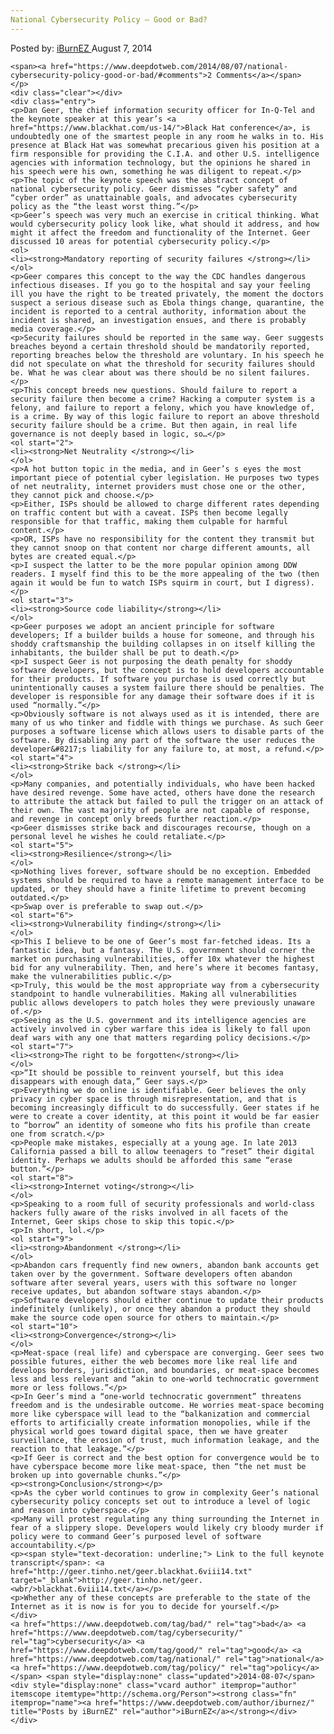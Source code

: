 ```yaml
---
National Cybersecurity Policy – Good or Bad?
---
```

<article class="post-listing post-6731 post type-post status-publish format-standard has-post-thumbnail hentry  tag-cybersecurity tag-good tag-national tag-policy">
    <div class="post-inner">
        <span>Posted by: <a href="https://www.deepdotweb.com/author/iburnez/" title="">iBurnEZ </a></span>
    <span>August 7, 2014</span>
    
    <span><a href="https://www.deepdotweb.com/2014/08/07/national-cybersecurity-policy-good-or-bad/#comments">2 Comments</a></span>
    </p>
    <div class="clear"></div>
    <div class="entry">
    <p>Dan Geer, the chief information security officer for In-Q-Tel and the keynote speaker at this year’s <a href="https://www.blackhat.com/us-14/">Black Hat conference</a>, is undoubtedly one of the smartest people in any room he walks in to. His presence at Black Hat was somewhat precarious given his position at a firm responsible for providing the C.I.A. and other U.S. intelligence agencies with information technology, but the opinions he shared in his speech were his own, something he was diligent to repeat.</p>
    <p>The topic of the keynote speech was the abstract concept of national cybersecurity policy. Geer dismisses “cyber safety” and “cyber order” as unattainable goals, and advocates cybersecurity policy as the “the least worst thing.”</p>
    <p>Geer’s speech was very much an exercise in critical thinking. What would cybersecurity policy look like, what should it address, and how might it affect the freedom and functionality of the Internet. Geer discussed 10 areas for potential cybersecurity policy.</p>
    <ol>
    <li><strong>Mandatory reporting of security failures </strong></li>
    </ol>
    <p>Geer compares this concept to the way the CDC handles dangerous infectious diseases. If you go to the hospital and say your feeling ill you have the right to be treated privately, the moment the doctors suspect a serious disease such as Ebola things change, quarantine, the incident is reported to a central authority, information about the incident is shared, an investigation ensues, and there is probably media coverage.</p>
    <p>Security failures should be reported in the same way. Geer suggests breaches beyond a certain threshold should be mandatorily reported, reporting breaches below the threshold are voluntary. In his speech he did not speculate on what the threshold for security failures should be. What he was clear about was there should be no silent failures.</p>
    <p>This concept breeds new questions. Should failure to report a security failure then become a crime? Hacking a computer system is a felony, and failure to report a felony, which you have knowledge of, is a crime. By way of this logic failure to report an above threshold security failure should be a crime. But then again, in real life governance is not deeply based in logic, so…</p>
    <ol start="2">
    <li><strong>Net Neutrality </strong></li>
    </ol>
    <p>A hot button topic in the media, and in Geer’s s eyes the most important piece of potential cyber legislation. He purposes two types of net neutrality, internet providers must chose one or the other, they cannot pick and choose.</p>
    <p>Either, ISPs should be allowed to charge different rates depending on traffic content but with a caveat. ISPs then become legally responsible for that traffic, making them culpable for harmful content.</p>
    <p>OR, ISPs have no responsibility for the content they transmit but they cannot snoop on that content nor charge different amounts, all bytes are created equal.</p>
    <p>I suspect the latter to be the more popular opinion among DDW readers. I myself find this to be the more appealing of the two (then again it would be fun to watch ISPs squirm in court, but I digress).</p>
    <ol start="3">
    <li><strong>Source code liability</strong></li>
    </ol>
    <p>Geer purposes we adopt an ancient principle for software developers; If a builder builds a house for someone, and through his shoddy craftsmanship the building collapses in on itself killing the inhabitants, the builder shall be put to death.</p>
    <p>I suspect Geer is not purposing the death penalty for shoddy software developers, but the concept is to hold developers accountable for their products. If software you purchase is used correctly but unintentionally causes a system failure there should be penalties. The developer is responsible for any damage their software does if it is used “normally.”</p>
    <p>Obviously software is not always used as it is intended, there are many of us who tinker and fiddle with things we purchase. As such Geer purposes a software license which allows users to disable parts of the software. By disabling any part of the software the user reduces the developer&#8217;s liability for any failure to, at most, a refund.</p>
    <ol start="4">
    <li><strong>Strike back </strong></li>
    </ol>
    <p>Many companies, and potentially individuals, who have been hacked have desired revenge. Some have acted, others have done the research to attribute the attack but failed to pull the trigger on an attack of their own. The vast majority of people are not capable of response, and revenge in concept only breeds further reaction.</p>
    <p>Geer dismisses strike back and discourages recourse, though on a personal level he wishes he could retaliate.</p>
    <ol start="5">
    <li><strong>Resilience</strong></li>
    </ol>
    <p>Nothing lives forever, software should be no exception. Embedded systems should be required to have a remote management interface to be updated, or they should have a finite lifetime to prevent becoming outdated.</p>
    <p>Swap over is preferable to swap out.</p>
    <ol start="6">
    <li><strong>Vulnerability finding</strong></li>
    </ol>
    <p>This I believe to be one of Geer’s most far-fetched ideas. Its a fantastic idea, but a fantasy. The U.S. government should corner the market on purchasing vulnerabilities, offer 10x whatever the highest bid for any vulnerability. Then, and here’s where it becomes fantasy, make the vulnerabilities public.</p>
    <p>Truly, this would be the most appropriate way from a cybersecurity standpoint to handle vulnerabilities. Making all vulnerabilities public allows developers to patch holes they were previously unaware of.</p>
    <p>Seeing as the U.S. government and its intelligence agencies are actively involved in cyber warfare this idea is likely to fall upon deaf wars with any one that matters regarding policy decisions.</p>
    <ol start="7">
    <li><strong>The right to be forgotten</strong></li>
    </ol>
    <p>“It should be possible to reinvent yourself, but this idea disappears with enough data,” Geer says.</p>
    <p>Everything we do online is identifiable. Geer believes the only privacy in cyber space is through misrepresentation, and that is becoming increasingly difficult to do successfully. Geer states if he were to create a cover identity, at this point it would be far easier to “borrow” an identity of someone who fits his profile than create one from scratch.</p>
    <p>People make mistakes, especially at a young age. In late 2013 California passed a bill to allow teenagers to “reset” their digital identity. Perhaps we adults should be afforded this same “erase button.”</p>
    <ol start="8">
    <li><strong>Internet voting</strong></li>
    </ol>
    <p>Speaking to a room full of security professionals and world-class hackers fully aware of the risks involved in all facets of the Internet, Geer skips chose to skip this topic.</p>
    <p>In short, lol.</p>
    <ol start="9">
    <li><strong>Abandonment </strong></li>
    </ol>
    <p>Abandon cars frequently find new owners, abandon bank accounts get taken over by the government. Software developers often abandon software after several years, users with this software no longer receive updates, but abandon software stays abandon.</p>
    <p>Software developers should either continue to update their products indefinitely (unlikely), or once they abandon a product they should make the source code open source for others to maintain.</p>
    <ol start="10">
    <li><strong>Convergence</strong></li>
    </ol>
    <p>Meat-space (real life) and cyberspace are converging. Geer sees two possible futures, either the web becomes more like real life and develops borders, jurisdiction, and boundaries, or meat-space becomes less and less relevant and “akin to one-world technocratic government more or less follows.”</p>
    <p>In Geer’s mind a “one-world technocratic government” threatens freedom and is the undesirable outcome. He worries meat-space becoming more like cyberspace will lead to the “balkanization and commercial efforts to artificially create information monopolies, while if the physical world goes toward digital space, then we have greater surveillance, the erosion of trust, much information leakage, and the reaction to that leakage.”</p>
    <p>If Geer is correct and the best option for convergence would be to have cyberspace become more like meat-space, then “the net must be broken up into governable chunks.”</p>
    <p><strong>Conclusion</strong></p>
    <p>As the cyber world continues to grow in complexity Geer’s national cybersecurity policy concepts set out to introduce a level of logic and reason into cyberspace.</p>
    <p>Many will protest regulating any thing surrounding the Internet in fear of a slippery slope. Developers would likely cry bloody murder if policy were to command Geer’s purposed level of software accountability.</p>
    <p><span style="text-decoration: underline;"> Link to the full keynote transcript</span>: <a href="http://geer.tinho.net/geer.blackhat.6viii14.txt" target="_blank">http://geer.tinho.net/geer.<wbr/>blackhat.6viii14.txt</a></p>
    <p>Whether any of these concepts are preferable to the state of the Internet as it is now is for you to decide for yourself.</p>
    </div>
    <a href="https://www.deepdotweb.com/tag/bad/" rel="tag">bad</a> <a href="https://www.deepdotweb.com/tag/cybersecurity/" rel="tag">cybersecurity</a> <a href="https://www.deepdotweb.com/tag/good/" rel="tag">good</a> <a href="https://www.deepdotweb.com/tag/national/" rel="tag">national</a> <a href="https://www.deepdotweb.com/tag/policy/" rel="tag">policy</a></span> <span style="display:none" class="updated">2014-08-07</span>
    <div style="display:none" class="vcard author" itemprop="author" itemscope itemtype="http://schema.org/Person"><strong class="fn" itemprop="name"><a href="https://www.deepdotweb.com/author/iburnez/" title="Posts by iBurnEZ" rel="author">iBurnEZ</a></strong></div>
    </div>
</article>

